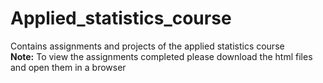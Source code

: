 # Applied_statistics_course
Contains assignments and projects of the applied statistics course<br>
<b>Note:</b> To view the assignments completed please download the html files and open them in a browser
